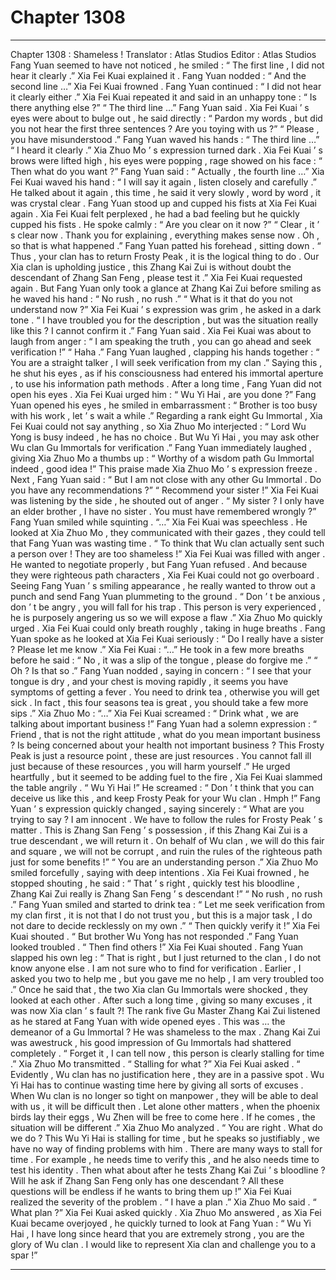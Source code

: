 
# Chapter 1308


---

Chapter 1308 : Shameless !
Translator :
Atlas Studios
Editor :
Atlas Studios
Fang Yuan seemed to have not noticed , he smiled : “ The first line , I did not hear it clearly .”
Xia Fei Kuai explained it .
Fang Yuan nodded : “ And the second line …”
Xia Fei Kuai frowned .
Fang Yuan continued : “ I did not hear it clearly either .”
Xia Fei Kuai repeated it and said in an unhappy tone : “ Is there anything else ?”
“ The third line …” Fang Yuan said .
Xia Fei Kuai ’ s eyes were about to bulge out , he said directly : “ Pardon my words , but did you not hear the first three sentences ? Are you toying with us ?”
“ Please , you have misunderstood .” Fang Yuan waved his hands : “ The third line …”
“ I heard it clearly .”
Xia Zhuo Mo ’ s expression turned dark .
Xia Fei Kuai ’ s brows were lifted high , his eyes were popping , rage showed on his face : “ Then what do you want ?”
Fang Yuan said : “ Actually , the fourth line …”
Xia Fei Kuai waved his hand : “ I will say it again , listen closely and carefully .”
He talked about it again , this time , he said it very slowly , word by word , it was crystal clear .
Fang Yuan stood up and cupped his fists at Xia Fei Kuai again .
Xia Fei Kuai felt perplexed , he had a bad feeling but he quickly cupped his fists .
He spoke calmly : “ Are you clear on it now ?”
“ Clear , it ’ s clear now . Thank you for explaining , everything makes sense now . Oh , so that is what happened .” Fang Yuan patted his forehead , sitting down .
“ Thus , your clan has to return Frosty Peak , it is the logical thing to do . Our Xia clan is upholding justice , this Zhang Kai Zui is without doubt the descendant of Zhang San Feng , please test it .” Xia Fei Kuai requested again .
But Fang Yuan only took a glance at Zhang Kai Zui before smiling as he waved his hand : “ No rush , no rush .”
“ What is it that do you not understand now ?” Xia Fei Kuai ’ s expression was grim , he asked in a dark tone .
“ I have troubled you for the description , but was the situation really like this ? I cannot confirm it .” Fang Yuan said .
Xia Fei Kuai was about to laugh from anger : “ I am speaking the truth , you can go ahead and seek verification !”
“ Haha .” Fang Yuan laughed , clapping his hands together : “ You are a straight talker , I will seek verification from my clan .”
Saying this , he shut his eyes , as if his consciousness had entered his immortal aperture , to use his information path methods .
After a long time , Fang Yuan did not open his eyes .
Xia Fei Kuai urged him : “ Wu Yi Hai , are you done ?”
Fang Yuan opened his eyes , he smiled in embarrassment : “ Brother is too busy with his work , let ’ s wait a while .”
Regarding a rank eight Gu Immortal , Xia Fei Kuai could not say anything , so Xia Zhuo Mo interjected : “ Lord Wu Yong is busy indeed , he has no choice . But Wu Yi Hai , you may ask other Wu clan Gu Immortals for verification .”
Fang Yuan immediately laughed , giving Xia Zhuo Mo a thumbs up : “ Worthy of a wisdom path Gu Immortal indeed , good idea !”
This praise made Xia Zhuo Mo ’ s expression freeze .
Next , Fang Yuan said : “ But I am not close with any other Gu Immortal . Do you have any recommendations ?”
“ Recommend your sister !” Xia Fei Kuai was listening by the side , he shouted out of anger .
“ My sister ? I only have an elder brother , I have no sister . You must have remembered wrongly ?” Fang Yuan smiled while squinting .
“…” Xia Fei Kuai was speechless .
He looked at Xia Zhuo Mo , they communicated with their gazes , they could tell that Fang Yuan was wasting time .
“ To think that Wu clan actually sent such a person over ! They are too shameless !” Xia Fei Kuai was filled with anger .
He wanted to negotiate properly , but Fang Yuan refused .
And because they were righteous path characters , Xia Fei Kuai could not go overboard .
Seeing Fang Yuan ’ s smiling appearance , he really wanted to throw out a punch and send Fang Yuan plummeting to the ground .
“ Don ’ t be anxious , don ’ t be angry , you will fall for his trap . This person is very experienced , he is purposely angering us so we will expose a flaw .” Xia Zhuo Mo quickly urged .
Xia Fei Kuai could only breath roughly , taking in huge breaths .
Fang Yuan spoke as he looked at Xia Fei Kuai seriously : “ Do I really have a sister ? Please let me know .”
Xia Fei Kuai : “…”
He took in a few more breaths before he said : “ No , it was a slip of the tongue , please do forgive me .”
“ Oh ? Is that so .” Fang Yuan nodded , saying in concern : “ I see that your tongue is dry , and your chest is moving rapidly , it seems you have symptoms of getting a fever . You need to drink tea , otherwise you will get sick . In fact , this four seasons tea is great , you should take a few more sips .”
Xia Zhuo Mo : “…”
Xia Fei Kuai screamed : “ Drink what , we are talking about important business !”
Fang Yuan had a solemn expression : “ Friend , that is not the right attitude , what do you mean important business ? Is being concerned about your health not important business ? This Frosty Peak is just a resource point , these are just resources . You cannot fall ill just because of these resources , you will harm yourself .”
He urged heartfully , but it seemed to be adding fuel to the fire , Xia Fei Kuai slammed the table angrily .
“ Wu Yi Hai !” He screamed : “ Don ’ t think that you can deceive us like this , and keep Frosty Peak for your Wu clan . Hmph !”
Fang Yuan ’ s expression quickly changed , saying sincerely : “ What are you trying to say ? I am innocent . We have to follow the rules for Frosty Peak ’ s matter . This is Zhang San Feng ’ s possession , if this Zhang Kai Zui is a true descendant , we will return it . On behalf of Wu clan , we will do this fair and square , we will not be corrupt , and ruin the rules of the righteous path just for some benefits !”
“ You are an understanding person .” Xia Zhuo Mo smiled forcefully , saying with deep intentions .
Xia Fei Kuai frowned , he stopped shouting , he said : “ That ’ s right , quickly test his bloodline , Zhang Kai Zui really is Zhang San Feng ’ s descendant !”
“ No rush , no rush .” Fang Yuan smiled and started to drink tea : “ Let me seek verification from my clan first , it is not that I do not trust you , but this is a major task , I do not dare to decide recklessly on my own .”
“ Then quickly verify it !” Xia Fei Kuai shouted .
“ But brother Wu Yong has not responded .” Fang Yuan looked troubled .
“ Then find others !” Xia Fei Kuai shouted .
Fang Yuan slapped his own leg : “ That is right , but I just returned to the clan , I do not know anyone else . I am not sure who to find for verification . Earlier , I asked you two to help me , but you gave me no help , I am very troubled too .”
Once he said that , the two Xia clan Gu Immortals were shocked , they looked at each other .
After such a long time , giving so many excuses , it was now Xia clan ’ s fault ?!
The rank five Gu Master Zhang Kai Zui listened as he stared at Fang Yuan with wide opened eyes .
This was … the demeanor of a Gu Immortal ?
He was shameless to the max .
Zhang Kai Zui was awestruck , his good impression of Gu Immortals had shattered completely .
“ Forget it , I can tell now , this person is clearly stalling for time .” Xia Zhuo Mo transmitted .
“ Stalling for what ?” Xia Fei Kuai asked .
“ Evidently , Wu clan has no justification here , they are in a passive spot . Wu Yi Hai has to continue wasting time here by giving all sorts of excuses . When Wu clan is no longer so tight on manpower , they will be able to deal with us , it will be difficult then . Let alone other matters , when the phoenix birds lay their eggs , Wu Zhen will be free to come here . If he comes , the situation will be different .” Xia Zhuo Mo analyzed .
“ You are right . What do we do ? This Wu Yi Hai is stalling for time , but he speaks so justifiably , we have no way of finding problems with him . There are many ways to stall for time . For example , he needs time to verify this , and he also needs time to test his identity . Then what about after he tests Zhang Kai Zui ’ s bloodline ? Will he ask if Zhang San Feng only has one descendant ? All these questions will be endless if he wants to bring them up !” Xia Fei Kuai realized the severity of the problem .
“ I have a plan .” Xia Zhuo Mo said .
“ What plan ?” Xia Fei Kuai asked quickly .
Xia Zhuo Mo answered , as Xia Fei Kuai became overjoyed , he quickly turned to look at Fang Yuan : “ Wu Yi Hai , I have long since heard that you are extremely strong , you are the glory of Wu clan . I would like to represent Xia clan and challenge you to a spar !”

---

